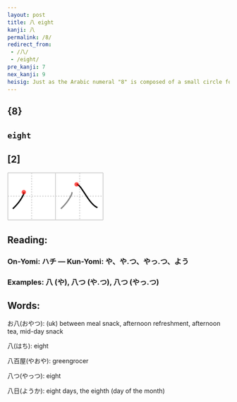 ```yaml
---
layout: post
title: 八 eight
kanji: 八
permalink: /8/
redirect_from:
 - /八/
 - /eight/
pre_kanji: 7
nex_kanji: 9
heisig: Just as the Arabic numeral "8" is composed of a small circle followed by a larger one, so the kanji for <b>eight</b> is composed of a short line followed by a longer line, slanting towards it but not touching it. And just as the "lazy 8" is the mathematical symbol for "infinity," so the expanse opened up below these two strokes is associated by the Japanese with the sense of an infinite expanse or something "all-encompassing."
---
```


## {8}

## `eight`

## [2]

<div class="stroke"><img src="../images/E585AB.png" /></div>

## Reading:

### On-Yomi: ハチ &mdash; Kun-Yomi: や、や.つ、やっ.つ、よう

### Examples: 八 (や), 八つ (や.つ), 八つ (やっ.つ)

## Words:

お八(おやつ): (uk) between meal snack, afternoon refreshment, afternoon tea, mid-day snack

八(はち): eight

八百屋(やおや): greengrocer

八つ(やっつ): eight

八日(ようか): eight days, the eighth (day of the month)
